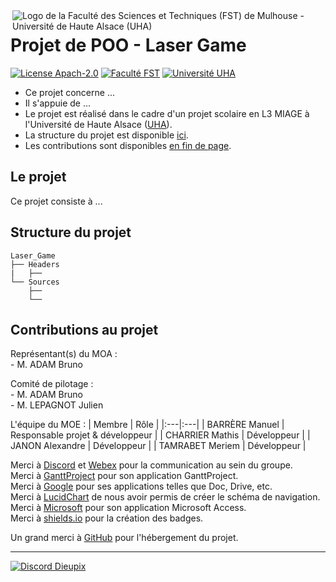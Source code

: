 <img align="right" src="https://www.fst.uha.fr/wp-content/uploads/2018/06/cropped-logo-site-V3.png" title="Logo de la Faculté des Sciences et Techniques (FST) de Mulhouse - Université de Haute Alsace (UHA)">

# Projet de POO - Laser Game

[![License Apach-2.0](https://img.shields.io/github/license/Dieupix/Maquette_FST?color=dark&style=for-the-badge)](https://github.com/Dieupix/Maquette_FST/blob/main/LICENSE)
[![Faculté FST](https://img.shields.io/badge/Faculté-FST-blue?style=for-the-badge)](https://www.fst.uha.fr)
[![Université UHA](https://img.shields.io/badge/Université-UHA-darkblue?style=for-the-badge)](https://www.uha.fr)

- Ce projet concerne ...
- Il s'appuie de ...
- Le projet est réalisé dans le cadre d'un projet scolaire en L3 MIAGE à l'Université de Haute Alsace ([UHA](https://www.uha.fr)).
- La structure du projet est disponible <a href="#structure">ici</a>.
- Les contributions sont disponibles <a href="#contributions">en fin de page</a>.

## Le projet

Ce projet consiste à ...

<a id="user-content-structure" class="anchor" href="#structure" aria-hidden="true"> </a>
## Structure du projet

```
Laser_Game
├── Headers
|   ├──
└── Sources
    ├──
    └──
```

<a id="user-content-contributions" class="anchor" href="#contributions" aria-hidden="true"> </a>
## Contributions au projet

Représentant(s) du MOA :\
\- M. ADAM Bruno

Comité de pilotage :\
\- M. ADAM Bruno\
\- M. LEPAGNOT Julien

L'équipe du MOE :
| Membre            | Rôle                  |
|:---|:---|
| BARRÈRE Manuel    | Responsable projet & développeur   |
| CHARRIER Mathis   | Développeur           |
| JANON Alexandre   | Développeur           |
| TAMRABET Meriem   | Développeur           |

Merci à [Discord](https://discord.com) et [Webex](https://www.webex.com) pour la communication au sein du groupe.\
Merci à [GanttProject](https://www.ganttproject.biz) pour son application GanttProject.\
Merci à [Google](https://google.com) pour ses applications telles que Doc, Drive, etc.\
Merci à [LucidChart](https://www.lucidchart.com) de nous avoir permis de créer le schéma de navigation.\
Merci à [Microsoft](https://microsoft.com) pour son application Microsoft Access.\
Merci à [shields.io](https://shields.io) pour la création des badges.

Un grand merci à [GitHub](https://github.com) pour l'hébergement du projet.

---

[![Discord Dieupix](https://img.shields.io/badge/Discord-Dieupix%230340-purple?style=for-the-badge&logo=discord)](https://discord.com)
